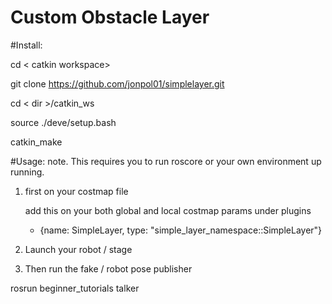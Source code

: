 # Custom Obstacle Layer

#Install:

cd < catkin workspace>

git clone https://github.com/jonpol01/simplelayer.git

cd < dir >/catkin_ws

source ./deve/setup.bash

catkin_make

#Usage:
note. This requires you to run roscore or your own environment up running.

1. first on your costmap file

   add this on your both global and local costmap params under plugins

   - {name: SimpleLayer,          type: "simple_layer_namespace::SimpleLayer"}

2. Launch your robot / stage

3. Then run the fake / robot pose publisher

rosrun beginner_tutorials talker
